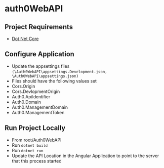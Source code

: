 # auth0WebAPI


## Project Requirements
- [Dot Net Core](https://www.microsoft.com/net/learn/get-started/windows)

## Configure Application
- Update the appsettings files `(\Auth0WebAPI\appsettings.Development.json, \Auth0WebAPI\appsettings.json)`
- Files should have the following values set
- Cors.Origin
- Cors.DevlopmentOrigin
- Auth0.ApiIdentifier
- Auth0.Domain
- Auth0.ManagementDomain
- Auth0.ManagementToken


## Run Project Locally
- From root/Auth0WebAPI
- Run `dotnet build`
- Run `dotnet run`
- Update the API Location in the Angular Application to point to the server that this process started